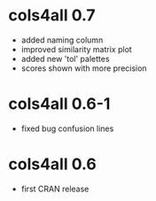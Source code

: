 # cols4all 0.7
- added naming column
- improved similarity matrix plot
- added new 'tol' palettes
- scores shown with more precision

# cols4all 0.6-1
- fixed bug confusion lines

# cols4all 0.6
- first CRAN release
